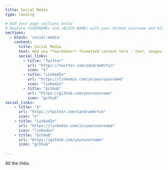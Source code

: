 ```yaml
---
title: Social Media
type: landing

# Add your page sections below
# Replace <USERNAME> and <BLOCK-NAME> with your GitHub username and block name, respectively.
sections:
  - block: 'social-media'
    content:
      title: Social Media
      text: Add any **markdown** formatted content here - text, images, videos, galleries - and even HTML code!
      social_links:
        - title: "Twitter"
          url: "https://twitter.com/sandram4rtin"
          icon: "x"
        - title: "LinkedIn"
          url: "https://linkedin.com/in/yourusername"
          icon: "linkedin"
        - title: "GitHub"
          url: "https://github.com/yourusername"
          icon: "github"
social_links:
    - title: "X"
      url: "https://twitter.com/sandram4rtin"
      icon: "x"
    - title: "LinkedIn"
      url: "https://linkedin.com/in/yourusername"
      icon: "linkedin"
    - title: "GitHub"
      url: "https://github.com/yourusername"
      icon: "github"
 
---
```


All the links.

